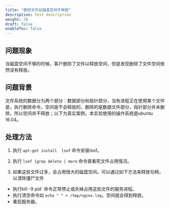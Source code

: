 ```yaml
---
title: "删除文件后磁盘空间不释放"
description: Test description
weight: 20
draft: false
enableToc: false
---
```


## 问题现象

当磁盘空间不够的时候，客户删除了文件以释放空间，但是发现删除了文件空间依然没有释放。

## 问题背景

文件系统的数据分为两个部分：数据部分和指针部分，当有进程正在使用某个文件是，执行删除命令，空间是不会释放的，删除的是数据文件部分，指针部分并未删除，所以空间并不释放；以下为真实案例，本实验使用的操作系统是ubuntu 16.04。

## 处理方法

1. 执行 `apt-get install  lsof` 命令安装lsof。

2. 执行 `lsof |grep delete | more`  命令查看死文件占用情况。

3. 如果这些文件过多，会占用很大的磁盘空间。可以通过如下方法来释放句柄，以清除僵尸文件

-  执行kill -9 pid` 命令正常停止或杀掉占用这些文件的服务进程。
-  执行清空命令如 `echo " " > /tmp/nginx.log`，空间就会得到释放。
-  重启服务器。



